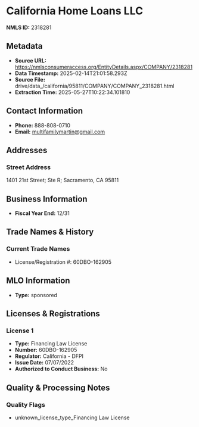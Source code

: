 # California Home Loans LLC

**NMLS ID:** 2318281

## Metadata
- **Source URL:** https://nmlsconsumeraccess.org/EntityDetails.aspx/COMPANY/2318281
- **Data Timestamp:** 2025-02-14T21:01:58.293Z
- **Source File:** drive/data_/california/95811/COMPANY/COMPANY_2318281.html
- **Extraction Time:** 2025-05-27T10:22:34.101810

## Contact Information
- **Phone:** 888-808-0710
- **Email:** multifamilymartin@gmail.com

## Addresses
### Street Address
1401 21st Street; Ste R; Sacramento, CA 95811

## Business Information
- **Fiscal Year End:** 12/31

## Trade Names & History
### Current Trade Names
- License/Registration #: 60DBO-162905

## MLO Information
- **Type:** sponsored

## Licenses & Registrations

### License 1
- **Type:** Financing Law License
- **Number:** 60DBO-162905
- **Regulator:** California - DFPI
- **Issue Date:** 07/07/2022
- **Authorized to Conduct Business:** No

## Quality & Processing Notes
### Quality Flags
- unknown_license_type_Financing Law License
